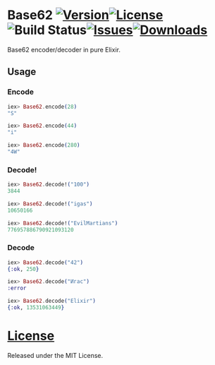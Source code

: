 # Base62 [![Version](https://img.shields.io/hexpm/v/base62.svg?style=flat-square)](https://hex.pm/packages/base62)[![License](https://img.shields.io/hexpm/l/base62.svg?style=flat-square)](https://github.com/elixirs/base62/blob/main/LICENSE)![Build Status](https://img.shields.io/github/workflow/status/elixirs/base62/CI/main?style=flat-square)[![Issues](https://img.shields.io/github/issues/elixirs/base62.svg?style=flat-square)](https://github.com/elixirs/base62/issues)[![Downloads](https://img.shields.io/hexpm/dt/base62.svg?style=flat-square)](https://hex.pm/packages/base62)

Base62 encoder/decoder in pure Elixir.

## Usage

### Encode

```elixir
iex> Base62.encode(28)
"S"

iex> Base62.encode(44)
"i"

iex> Base62.encode(280)
"4W"
```

### Decode!

```elixir
iex> Base62.decode!("100")
3844

iex> Base62.decode!("igas")
10650166

iex> Base62.decode!("EvilMartians")
776957886790921093120
```

### Decode

```elixir
iex> Base62.decode("42")
{:ok, 250}

iex> Base62.decode("Игас")
:error

iex> Base62.decode("Elixir")
{:ok, 13531063449}
```

# [License](https://github.com/elixirs/base62/blob/main/LICENSE)

Released under the MIT License.
